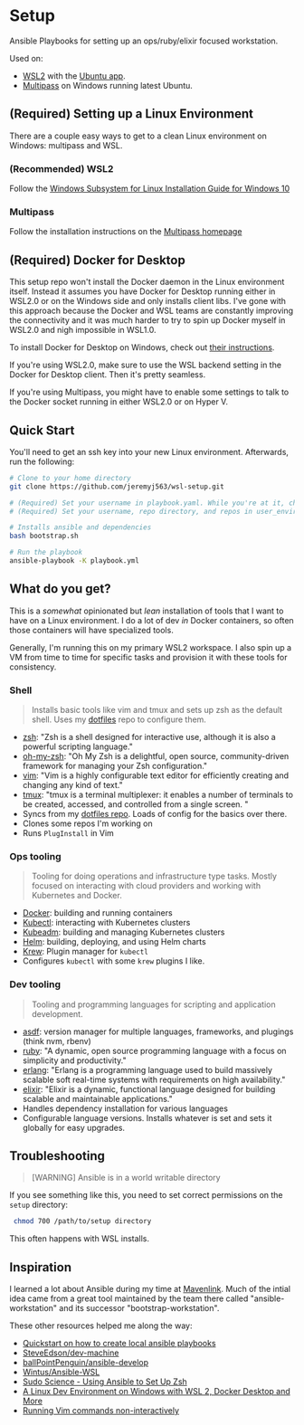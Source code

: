 # Setup
Ansible Playbooks for setting up an ops/ruby/elixir focused workstation.

Used on:
- [WSL2](https://devblogs.microsoft.com/commandline/announcing-wsl-2/) with the [Ubuntu app](https://www.microsoft.com/en-us/p/ubuntu/9nblggh4msv6).
- [Multipass](https://github.com/CanonicalLtd/multipass) on Windows running latest Ubuntu.

## (Required) Setting up a Linux Environment
There are a couple easy ways to get to a clean Linux environment on Windows: multipass and WSL.

### (Recommended) WSL2
Follow the [Windows Subsystem for Linux Installation Guide for Windows 10](https://docs.microsoft.com/en-us/windows/wsl/install-win10)

### Multipass
Follow the installation instructions on the [Multipass homepage](https://multipass.run)

## (Required) Docker for Desktop
This setup repo won't install the Docker daemon in the Linux environment itself. Instead it assumes you have Docker for Desktop running either in WSL2.0 or on the Windows side and only installs client libs. I've gone with this approach because the Docker and WSL teams are constantly improving the connectivity and it was much harder to try to spin up Docker myself in WSL2.0 and nigh impossible in WSL1.0.

To install Docker for Desktop on Windows, check out [their instructions](https://docs.docker.com/docker-for-windows/install/).

If you're using WSL2.0, make sure to use the WSL backend setting in the Docker for Desktop client. Then it's pretty seamless.

If you're using Multipass, you might have to enable some settings to talk to the Docker socket running in either WSL2.0 or on Hyper V.

## Quick Start
You'll need to get an ssh key into your new Linux environment. Afterwards, run the following:

```bash
# Clone to your home directory
git clone https://github.com/jeremyj563/wsl-setup.git

# (Required) Set your username in playbook.yaml. While you're at it, check out the roles and vars_files too.
# (Required) Set your username, repo directory, and repos in user_environment.yml (or clone my repos, what do I care!)

# Installs ansible and dependencies
bash bootstrap.sh

# Run the playbook
ansible-playbook -K playbook.yml
```

## What do you get?
This is a _somewhat_ opinionated but *lean* installation of tools that I want to have on a Linux environment. I do a lot of dev _in_ Docker containers, so often those containers will have specialized tools.

Generally, I'm running this on my primary WSL2 workspace. I also spin up a VM from time to time for specific tasks and provision it with these tools for consistency.

### Shell

> Installs basic tools like vim and tmux and sets up zsh as the default shell. Uses my [dotfiles](https://github.com/jasonwc/dotfiles) repo to configure them.

- [zsh](http://zsh.sourceforge.net/): "Zsh is a shell designed for interactive use, although it is also a powerful scripting language."
- [oh-my-zsh](https://ohmyz.sh/): "Oh My Zsh is a delightful, open source, community-driven framework for managing your Zsh configuration."
- [vim](https://www.vim.org/): "Vim is a highly configurable text editor for efficiently creating and changing any kind of text."
- [tmux](https://github.com/tmux/tmux): "tmux is a terminal multiplexer: it enables a number of terminals to be created, accessed, and controlled from a single screen. "
- Syncs from my [dotfiles repo](https://github.com/jasonwc/dotfiles). Loads of config for the basics over there.
- Clones some repos I'm working on
- Runs `PlugInstall` in Vim

### Ops tooling

> Tooling for doing operations and infrastructure type tasks. Mostly focused on interacting with cloud providers and working with Kubernetes and Docker.

- [Docker](https://www.docker.com/): building and running containers
- [Kubectl](https://kubernetes.io/): interacting with Kubernetes clusters
- [Kubeadm](https://github.com/kubernetes/kubeadm): building and managing Kubernetes clusters
- [Helm](https://helm.sh): building, deploying, and using Helm charts
- [Krew](https://krew.sigs.k8s.io/): Plugin manager for `kubectl`
- Configures `kubectl` with some `krew` plugins I like.

### Dev tooling

> Tooling and programming languages for scripting and application development.

- [asdf](https://asdf-vm.com/#/): version manager for multiple languages, frameworks, and plugings (think nvm, rbenv)
- [ruby](https://www.ruby-lang.org/en/): "A dynamic, open source programming language with a focus on simplicity and productivity."
- [erlang](https://www.erlang.org/): "Erlang is a programming language used to build massively scalable soft real-time systems with requirements on high availability."
- [elixir](https://elixir-lang.org/): "Elixir is a dynamic, functional language designed for building scalable and maintainable applications."
- Handles dependency installation for various languages
- Configurable language versions. Installs whatever is set and sets it globally for easy upgrades.

## Troubleshooting

>  [WARNING] Ansible is in a world writable directory

If you see something like this, you need to set correct permissions on the `setup` directory:

```bash
 chmod 700 /path/to/setup directory
```

This often happens with WSL installs.

## Inspiration
I learned a lot about Ansible during my time at [Mavenlink](https://github.com/mavenlink). Much of the intial idea came from a great tool maintained by the team there called "ansible-workstation" and its successor "bootstrap-workstation".

These other resources helped me along the way:

- [Quickstart on how to create local ansible playbooks](https://www.tricksofthetrades.net/2017/10/02/ansible-local-playbooks/)
- [SteveEdson/dev-machine](https://github.com/SteveEdson/dev-machine)
- [ballPointPenguin/ansible-develop](https://github.com/ballPointPenguin/ansible-develop)
- [Wintus/Ansible-WSL](https://github.com/Wintus/Ansible-WSL)
- [Sudo Science - Using Ansible to Set Up Zsh](https://sudo-science.com/using-ansible-to-set-up-zsh/)
- [A Linux Dev Environment on Windows with WSL 2, Docker Desktop and More](https://www.youtube.com/watch?v=idW-an99TAM&)
- [Running Vim commands non-interactively](https://github.com/junegunn/vim-plug/issues/675)
